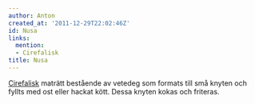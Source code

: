 ```yaml
---
author: Anton
created_at: '2011-12-29T22:02:46Z'
id: Nusa
links:
  mention:
  - Cirefalisk
title: Nusa
---
```


[Cirefalisk] maträtt bestående av vetedeg som formats till små knyten och fyllts med ost eller
hackat kött. Dessa knyten kokas och friteras.

  [Cirefalisk]: Cirefalisk
